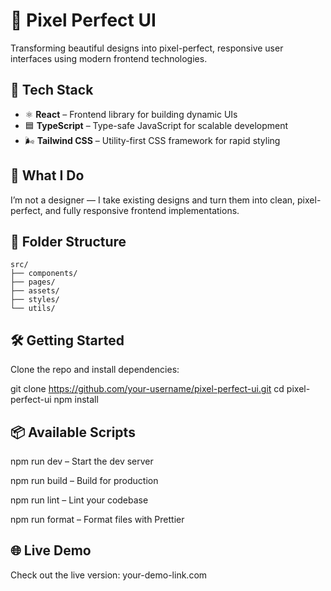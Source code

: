 # 🎨 Pixel Perfect UI

Transforming beautiful designs into pixel-perfect, responsive user interfaces using modern frontend technologies.

## 🚀 Tech Stack

- ⚛️ **React** – Frontend library for building dynamic UIs
- 🟦 **TypeScript** – Type-safe JavaScript for scalable development
- 🌬 **Tailwind CSS** – Utility-first CSS framework for rapid styling

## 📐 What I Do

I’m not a designer — I take existing designs and turn them into clean, pixel-perfect, and fully responsive frontend implementations.

## 📁 Folder Structure

```text
src/
├── components/
├── pages/
├── assets/
├── styles/
└── utils/
```

## 🛠️ Getting Started

Clone the repo and install dependencies:

git clone https://github.com/your-username/pixel-perfect-ui.git
cd pixel-perfect-ui
npm install

## 📦 Available Scripts

npm run dev – Start the dev server

npm run build – Build for production

npm run lint – Lint your codebase

npm run format – Format files with Prettier

## 🌐 Live Demo

Check out the live version: your-demo-link.com
